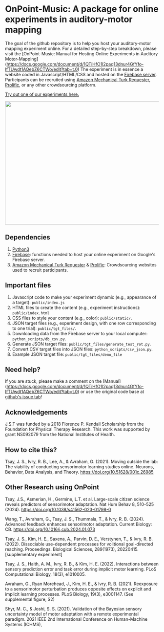 # OnPoint-Music: A package for online experiments in auditory-motor mapping

The goal of the github repository is to help you host your auditory-motor mapping
experiment online. For a detailed step-by-step breakdown, please visit the
[OnPoint-Music: Manual for Hosting Online Experiments in Auditory Motor-Mapping]
(https://docs.google.com/document/d/1QTiHfO1I2paq13dnur4GfYfo-IfTUwdt1AQebZ6CTWo/edit?tab=t.0)
The experiment is in essence a website coded in Javascript/HTML/CSS and hosted
on the [Firebase server](https://firebase.google.com/). Participants can be
recruited using
[Amazon Mechanical Turk Requester](https://requester.mturk.com/),
[Prolific](https://www.prolific.co/), or any other crowdsourcing platform.

[Try out one of our experiments here.](https://onpoint-music.web.app/)

<img src="public/images/sampleOut.gif" width="720" height="404" />

## Dependencies

1. [Python3](https://www.python.org/downloads/)
2. [Firebase](https://firebase.google.com/docs/cli): functions needed to host
   your online experiment on Google's Firebase server.
3. [Amazon Mechanical Turk Requester](https://requester.mturk.com/) &
   [Prolific](https://www.prolific.co/): Crowdsourcing websites used to recruit
   participants.

## Important files

1. Javascript code to make your experiment dynamic (e.g., appearance of a
   target): `public/index.js`
2. HTML files to create the content (e.g., experiment instructions):
   `public/index.html`
3. CSS files to style your content (e.g., color): `public/static/`.
4. JSON target files (e.g., experiment design, with one row corresponding to one
   trial): `public/tgt_files/`.
5. Downloading data from the Firebase server to your local computer:
   `python_scripts/db_csv.py`.
6. Generate JSON target files: `public/tgt_files/generate_test_rot.py`.
7. Convert CSV target files into JSON files: `python_scripts/csv_json.py`.
8. Example JSON target file: `public/tgt_files/demo_file`

## Need help?

If you are stuck, please make a comment on the
[Manual] (https://docs.google.com/document/d/1QTiHfO1I2paq13dnur4GfYfo-IfTUwdt1AQebZ6CTWo/edit?tab=t.0)
or use the original code base at 
[github's issue tab](https://github.com/alan-s-lee/Reaching_Exp_Online/issues)!

## Acknowledgements

J.S.T was funded by a 2018 Florence P. Kendall Scholarship from the Foundation
for Physical Therapy Research. This work was supported by grant NS092079 from
the National Institutes of Health.

## How to cite this?

Tsay, J. S., Ivry, R. B., Lee, A., & Avraham, G. (2021). Moving outside the lab:
The viability of conducting sensorimotor learning studies online. Neurons,
Behavior, Data Analysis, and Theory. https://doi.org/10.51628/001c.26985

## Other Research using OnPoint

Tsay, J.S., Asmerian, H., Germine, L.T. et al. Large-scale citizen science
reveals predictors of sensorimotor adaptation. Nat Hum Behav 8, 510–525 (2024).
https://doi.org/10.1038/s41562-023-01798-0

Wang, T., Avraham, G., Tsay, J. S., Thummala, T., & Ivry, R. B. (2024). Advanced
feedback enhances sensorimotor adaptation. Current Biology: CB.
https://doi.org/10.1016/j.cub.2024.01.073

Tsay, J. S., Kim, H. E., Saxena, A., Parvin, D. E., Verstynen, T., & Ivry, R. B.
(2022). Dissociable use-dependent processes for volitional goal-directed
reaching. Proceedings. Biological Sciences, 289(1973), 20220415. [supplementary
experiment]

Tsay, J. S., Haith, A. M., Ivry, R. B., & Kim, H. E. (2022). Interactions
between sensory prediction error and task error during implicit motor learning.
PLoS Computational Biology, 18(3), e1010005.

Avraham, G., Ryan Morehead, J., Kim, H. E., & Ivry, R. B. (2021). Reexposure to
a sensorimotor perturbation produces opposite effects on explicit and implicit
learning processes. PLoS Biology, 19(3), e3001147. (See supplemental figure, S2)

Shyr, M. C., & Joshi, S. S. (2021). Validation of the Bayesian sensory
uncertainty model of motor adaptation with a remote experimental paradigm. 2021
IEEE 2nd International Conference on Human-Machine Systems (ICHMS),
